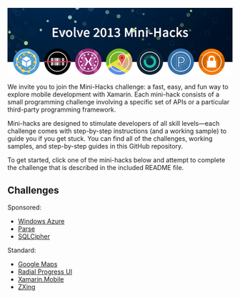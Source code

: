 ![Mini-Hacks](header.png)

We invite you to join the Mini-Hacks challenge: a fast, easy, and fun way to explore mobile development with Xamarin. Each mini-hack consists of a small programming challenge involving a specific set of APIs or a particular third-party programming framework. 

Mini-hacks are designed to stimulate developers of all skill levels—each challenge comes with step-by-step instructions (and a working sample) to guide you if you get stuck. You can find all of the challenges, working samples, and step-by-step guides in this GitHub repository.

To get started, click one of the mini-hacks below and attempt  to complete the challenge that is described in the included README file.

## Challenges

Sponsored:

* [Windows Azure](https://github.com/xamarin/mini-hacks/tree/master/WindowsAzure#windows-azure-mobile-services)
* [Parse](https://github.com/xamarin/mini-hacks/blob/master/Parse/README.md#parse)
* [SQLCipher](https://github.com/xamarin/mini-hacks/tree/master/SQLCipher)

Standard:

* [Google Maps](https://github.com/xamarin/mini-hacks/tree/master/GoogleMaps#google-maps)
* [Radial Progress UI](https://github.com/xamarin/mini-hacks/tree/master/RadialProgress#hack-radial-progress)
* [Xamarin.Mobile](https://github.com/xamarin/mini-hacks/tree/master/XamarinMobile#xamarinmobile)
* [ZXing](https://github.com/xamarin/mini-hacks/tree/master/QRScanner#zxing-qr-code-scanner)

